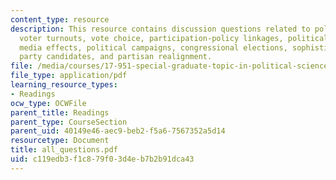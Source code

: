 ```yaml
---
content_type: resource
description: This resource contains discussion questions related to political acts,
  voter turnouts, vote choice, participation-policy linkages, political information,
  media effects, political campaigns, congressional elections, sophisticated voting/minor
  party candidates, and partisan realignment.
file: /media/courses/17-951-special-graduate-topic-in-political-science-political-behavior-fall-2005/c119edb3f1c879f03d4eb7b2b91dca43_all_questions.pdf
file_type: application/pdf
learning_resource_types:
- Readings
ocw_type: OCWFile
parent_title: Readings
parent_type: CourseSection
parent_uid: 40149e46-aec9-beb2-f5a6-7567352a5d14
resourcetype: Document
title: all_questions.pdf
uid: c119edb3-f1c8-79f0-3d4e-b7b2b91dca43
---
```

